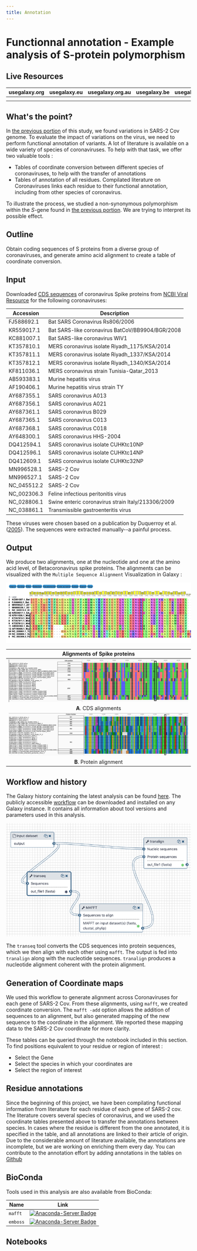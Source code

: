 ```yaml
---
title: Annotation
---
```

# Functionnal annotation - Example analysis of S-protein polymorphism

## Live Resources

| usegalaxy.org | usegalaxy.eu | usegalaxy.org.au | usegalaxy.be | usegalaxy.fr |
|:--------:|:------------:|:------------:|:------------:|:------------:|
| <FlatShield label="workflow" message="run" href="https://usegalaxy.org/u/aun1/w/covid-19-s-gene-aa" alt="Galaxy workflow" /> | <FlatShield label="workflow" message="run" href="https://usegalaxy.eu/u/wolfgang-maier/w/covid-19-s-gene-conservation" alt="Galaxy workflow" /> | <FlatShield label="workflow" message="run" href="https://usegalaxy.org.au/u/simongladman/w/covid-19-s-gene-aa" alt="Galaxy workflow" /> | <FlatShield label="workflow" message="run" href="https://usegalaxy.be/u/ieguinoa/w/covid-19-s-gene-aa" alt="Galaxy workflow" /> | <FlatShield label="workflow" message="run" href="https://usegalaxy.fr/u/lecorguille/w/covid-19-cov-s-gene-conservation" alt="Galaxy workflow" /> |
| <FlatShield label="history" message="view" href="https://usegalaxy.org/u/aun1/h/covid-19-s-protein-aa" alt="Galaxy history" /> | <FlatShield label="history" message="view" href="https://usegalaxy.eu/u/wolfgang-maier/h/covid-19-s-gene-conservation" alt="Galaxy history" /> | <FlatShield label="history" message="view" href="https://usegalaxy.org.au/u/simongladman/h/covid-19-s-gene-aa" alt="Galaxy history" /> | <FlatShield label="history" message="view" href="https://usegalaxy.be/u/ieguinoa/h/covid-19-s-protein-aa" alt="Galaxy history" /> | <FlatShield label="history" message="view" href="https://usegalaxy.fr/u/lecorguille/h/covid-19-5--s-protein-aa" alt="Galaxy history" /> |




## What's the point?

In [the previous portion](https://github.com/galaxyproject/SARS-CoV-2/tree/master/4-Variation) of this study, we found variations in SARS-2 Cov genome. To evaluate the impact of variations on the virus, we need to perform functional annotation of variants. A lot of literature is available on a wide variety of species of coronaviruses. To help with that task, we offer two valuable tools :
-   Tables of coordinate conversion between different species of coronaviruses, to help with the transfer of annotations
-   Tables of annotation of all residues. Compilated literature on Coronaviruses links each residue to their functional annotation, including from other species of coronavirus.


To illustrate the process,  we studied a non-synonymous polymorphism within the *S*-gene found in [the previous portion](https://github.com/galaxyproject/SARS-CoV-2/tree/master/4-Variation). We are trying to interpret its possible effect.

## Outline

Obtain coding sequences of S proteins from a diverse group of coronaviruses, and generate amino acid alignment to create a table of coordinate conversion.

## Input

Downloaded [CDS sequences](Spike_cds.fasta) of coronavirus Spike proteins from [NCBI Viral Resource](https://www.ncbi.nlm.nih.gov/labs/virus/vssi/#/virus?SeqType_s=Nucleotide&VirusLineage_ss=SARS-CoV-2,%20taxid:2697049) for the following coronaviruses:

| Accession  |  Description |
|------------|--------------|
| FJ588692.1     | Bat SARS Coronavirus Rs806/2006 |
| KR559017.1     | Bat SARS-like coronavirus BatCoV/BB9904/BGR/2008 |
| KC881007.1     | Bat SARS-like coronavirus WIV1 |
| KT357810.1     | MERS coronavirus isolate Riyadh_1175/KSA/2014 |
| KT357811.1     | MERS coronavirus isolate Riyadh_1337/KSA/2014 |
| KT357812.1     | MERS coronavirus isolate Riyadh_1340/KSA/2014 |
| KF811036.1     | MERS coronavirus strain Tunisia-Qatar_2013 |
| AB593383.1     | Murine hepatitis virus |
| AF190406.1     | Murine hepatitis virus strain TY |
| AY687355.1     | SARS coronavirus A013 |
| AY687356.1     | SARS coronavirus A021 |
| AY687361.1     | SARS coronavirus B029 |
| AY687365.1     | SARS coronavirus C013 |
| AY687368.1     | SARS coronavirus C018 |
| AY648300.1     | SARS coronavirus HHS-2004 |
| DQ412594.1     | SARS coronavirus isolate CUHKtc10NP |
| DQ412596.1     | SARS coronavirus isolate CUHKtc14NP |
| DQ412609.1     | SARS coronavirus isolate CUHKtc32NP |
| MN996528.1     | SARS-2 Cov |
| MN996527.1     | SARS-2 Cov |
| NC_045512.2 | SARS-2 Cov |
| NC_002306.3 | Feline infectious peritonitis virus |
| NC_028806.1 | Swine enteric coronavirus strain Italy/213306/2009 |
| NC_038861.1 | Transmissible gastroenteritis virus |

These viruses were chosen based on a publication by Duquerroy et al. ([2005](http://dx.doi.org/10.1016/j.virol.2005.02.022)). The sequences were extracted manually--a painful process.


## Output

We produce two alignments, one at the nucleotide and one at the amino acid level, of Betacoronavirus spike proteins. The alignments can be visualized with the `Multiple Sequence Alignment` Visualization in Galaxy :

 ![Visualization of amino acid alignment in Galaxy](./align_galaxy_viz.png)

| Alignments of Spike proteins |
|:-------------------------------:|
| ![Nucleic Alignment of Spike proteins](./Spike_CDS_Alignment.png) |
| **A**. CDS alignments |
| ![Proteic Alignment of Spike proteins](./Spike_Protein_Alignment.png) |
| **B**. Protein alignment |

## Workflow and history

The Galaxy history containing the latest analysis can be found [here](https://usegalaxy.org/u/aun1/h/covid-19-s-protein-aa). The publicly accessible [workflow](https://usegalaxy.org/u/aun1/w/covid-19-s-gene-aa) can be downloaded and installed on any Galaxy instance. It contains all information about tool versions and parameters used in this analysis.

![Analysis Workflow](./s_wf.png)

The `transeq` tool converts the CDS sequences into protein sequences, which we then align with each other using `mafft`. The output is fed into `tranalign` along with the nucleotide sequences. `tranalign` produces a nucleotide alignment coherent with the protein alignment.

## Generation of Coordinate maps

We used this workflow to generate alignment across Coronaviruses for each gene of SARS-2 Cov. From these alignments, using `mafft`, we created coordinate conversion. The `mafft -add` option allows the addition of sequences to an alignment, but also generated mapping of the new sequence to the coordinate in the alignment. We reported these mapping data to the SARS-2 Cov coordinate for more clarity.

These tables can be queried through the notebook included in this section. To find positions equivalent to your residue or region of interest :
-   Select the Gene
-   Select the species in which your coordinates are
-   Select the region of interest

## Residue annotations

Since the beginning of this project, we have been compilating functional information from literature for each residue of each gene of SARS-2 cov. The literature covers several species of coronavirus, and we used the coordinate tables presented above to transfer the annotations between species. In cases where the residue is different from the one annotated, it is specified in the table, and all annotations are linked to their article of origin.
Due to the considerable amount of literature available, the annotations are incomplete, but we are working on enriching them every day. You can contribute to the annotation effort by adding annotations in the tables on [Github](https://github.com/galaxyproject/SARS-CoV-2/tree/master/7-VariantsDescription/residue_annotation/)


## BioConda

Tools used in this analysis are also available from BioConda:

| Name     | Link |
|----------|----------------|
| `mafft`  | [![Anaconda-Server Badge](https://anaconda.org/bioconda/mafft/badges/version.svg)](https://anaconda.org/bioconda/mafft) |
| `emboss` | [![Anaconda-Server Badge](https://anaconda.org/bioconda/emboss/badges/version.svg)](https://anaconda.org/bioconda/emboss) |

## Notebooks
<observableNotebook notebookSource="@delphine-l/coordinate-conversion-between-species-of-coronavirus"/>
<observableNotebook notebookSource="@delphine-l/annotation-of-sars-2-coronavirus-genome"/>
